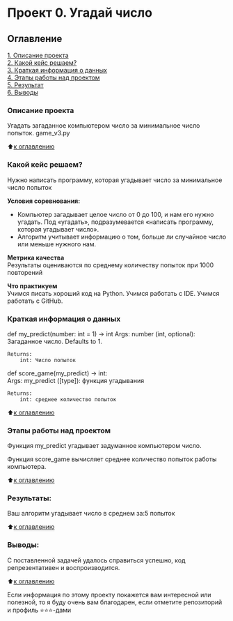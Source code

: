 # Проект 0. Угадай число

## Оглавление  
[1. Описание проекта](.README.md#Описание-проекта)  
[2. Какой кейс решаем?](.README.md#Какой-кейс-решаем)  
[3. Краткая информация о данных](.README.md#Краткая-информация-о-данных)  
[4. Этапы работы над проектом](.README.md#Этапы-работы-над-проектом)  
[5. Результат](.README.md#Результат)    
[6. Выводы](.README.md#Выводы) 

### Описание проекта    
Угадать загаданное компьютером число за минимальное число попыток.
game_v3.py

:arrow_up:[к оглавлению](_)


### Какой кейс решаем?    
Нужно написать программу, которая угадывает число за минимальное число попыток

**Условия соревнования:**  
- Компьютер загадывает целое число от 0 до 100, и нам его нужно угадать. Под «угадать», подразумевается «написать программу, которая угадывает число».
- Алгоритм учитывает информацию о том, больше ли случайное число или меньше нужного нам.

**Метрика качества**     
Результаты оцениваются по среднему количеству попыток при 1000 повторений

**Что практикуем**     
Учимся писать хороший код на Python.
Учимся работать с IDE.
Учимся работать с GitHub.


### Краткая информация о данных
 def my_predict(number: int = 1) -> int
     Args:
        number (int, optional): Загаданное число. Defaults to 1.

    Returns:
        int: Число попыток

 def score_game(my_predict) -> int:   
    Args:
        my_predict ([type]): функция угадывания

    Returns:
        int: среднее количество попыток

  
:arrow_up:[к оглавлению](.README.md#Оглавление)


### Этапы работы над проектом  
Функция my_predict угадывает задуманное компьютером число.

Функция score_game вычисляет среднее количество попыток работы компьютера.

:arrow_up:[к оглавлению](.README.md#Оглавление)


### Результаты:  
Ваш алгоритм угадывает число в среднем за:5 попыток

:arrow_up:[к оглавлению](.README.md#Оглавление)


### Выводы:  
С поставленной задачей удалось справиться успешно, код репрезентативен и воспроизводится.

:arrow_up:[к оглавлению](.README.md#Оглавление)


Если информация по этому проекту покажется вам интересной или полезной, то я буду очень вам благодарен, если отметите репозиторий и профиль ⭐️⭐️⭐️-дами